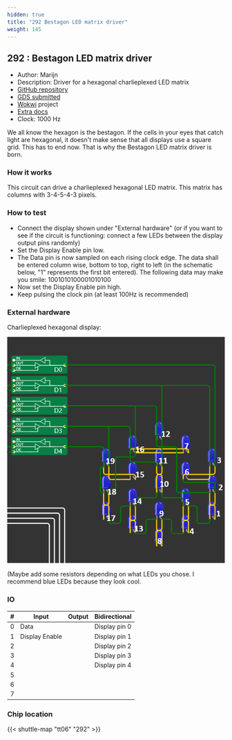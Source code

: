 ```yaml
---
hidden: true
title: "292 Bestagon LED matrix driver"
weight: 145
---
```


## 292 : Bestagon LED matrix driver

* Author: Marijn
* Description: Driver for a hexagonal charlieplexed LED matrix
* [GitHub repository](https://github.com/x3e/tt06-wokwi-template)
* [GDS submitted](https://github.com/x3e/tt06-wokwi-template/actions/runs/8710630655)
* [Wokwi](https://wokwi.com/projects/395054564978002945) project
* [Extra docs]()
* Clock: 1000 Hz

<!---

This file is used to generate your project datasheet. Please fill in the information below and delete any unused
sections.

You can also include images in this folder and reference them in the markdown. Each image must be less than
512 kb in size, and the combined size of all images must be less than 1 MB.
-->


We all  know the hexagon is the bestagon. If the cells in your eyes that catch light are hexagonal, it doesn't make sense that all displays use a square grid. This has to end now. That is why the Bestagon LED matrix driver is born.

### How it works

This circuit can drive a charlieplexed hexagonal LED matrix. This matrix has columns with 3-4-5-4-3 pixels.

### How to test

- Connect the display shown under "External hardware" (or if you want to see if the circuit is functioning: connect a few LEDs between the display output pins randomly)
- Set the Display Enable pin low.
- The Data pin is now sampled on each rising clock edge. The data shall be entered column wise, bottom to top, right to left (in the schematic below, "1" represents the first bit entered).
  The following data may make you smile: 1001010100001010100
- Now set the Display Enable pin high.
- Keep pulsing the clock pin (at least 100Hz is recommended)

### External hardware

Charlieplexed hexagonal display:

![Schematic with LED numbering](https://github.com/x3e/tt06-wokwi-template/blob/main/docs/schematic.png?raw=true)

(Maybe add some resistors depending on what LEDs you chose. I recommend blue LEDs because they look cool.


### IO

| #             | Input    | Output   | Bidirectional   |
| ------------- | -------- | -------- | --------------- |
| 0 | Data  |   | Display pin 0        |
| 1 | Display Enable  |   | Display pin 1        |
| 2 |   |   | Display pin 2        |
| 3 |   |   | Display pin 3        |
| 4 |   |   | Display pin 4        |
| 5 |   |   |         |
| 6 |   |   |         |
| 7 |   |   |         |


### Chip location

{{< shuttle-map "tt06" "292" >}}
